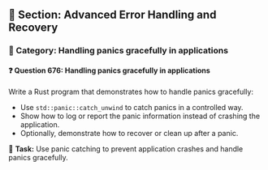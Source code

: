 ## 📘 Section: Advanced Error Handling and Recovery
### 🔹 Category: Handling panics gracefully in applications
#### ❓ Question 676: Handling panics gracefully in applications

Write a Rust program that demonstrates how to handle panics gracefully:

- Use `std::panic::catch_unwind` to catch panics in a controlled way.
- Show how to log or report the panic information instead of crashing the application.
- Optionally, demonstrate how to recover or clean up after a panic.

🔧 **Task:** Use panic catching to prevent application crashes and handle panics gracefully.
